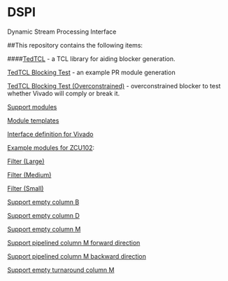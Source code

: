 # DSPI
Dynamic Stream Processing Interface

##This repository contains the following items:

####[TedTCL](PartialReconfiguration/tedtcl/) - a TCL library for aiding blocker generation.

[TedTCL Blocking Test](PartialReconfiguration/BlockerTestSuccessful/) - an example PR module generation

[TedTCL Blocking Test (Overconstrained)](PartialReconfiguration/BlockerTest/) - overconstrained blocker to test whether Vivado will comply or break it.

[Support modules](SupportModules/)

[Module templates](TemplateModules/)

[Interface definition for Vivado](VivadoInterfaceDefinition/)

[Example modules for ZCU102](ZCU102/):

[Filter (Large)](ZCU102/Filter_32_4_BDMMBDMDMM/)

[Filter (Medium)](ZCU102/Filter_16_2_DMDMM/)

[Filter (Small)](ZCU102/Filter_8_1_MDMM/)

[Support empty column B](ZCU102/EmptyColumn_B/)

[Support empty column D](ZCU102/EmptyColumn_D/)

[Support empty column M](ZCU102/EmptyColumn_M/)

[Support pipelined column M forward direction](ZCU102/PipelineColumnDirOne_M/)

[Support pipelined column M backward direction](ZCU102/PipelineColumnDirTwo_M/)

[Support empty turnaround column M](ZCU102/TurnAround_M/)
